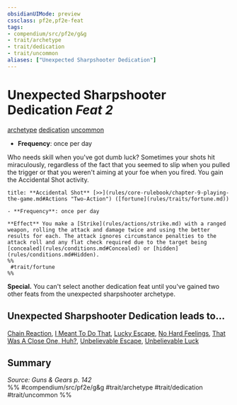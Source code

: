 ```yaml
---
obsidianUIMode: preview
cssclass: pf2e,pf2e-feat
tags:
- compendium/src/pf2e/g&g
- trait/archetype
- trait/dedication
- trait/uncommon
aliases: ["Unexpected Sharpshooter Dedication"]
---
```

# Unexpected Sharpshooter Dedication  *Feat 2*  
[archetype](archetype.md "Archetype Feat Trait")  [dedication](dedication.md "Dedication Feat Trait")  [uncommon](uncommon.md "Uncommon Rarity Trait")  

- **Frequency**: once per day

Who needs skill when you've got dumb luck? Sometimes your shots hit miraculously, regardless of the fact that you seemed to slip when you pulled the trigger or that you weren't aiming at your foe when you fired. You gain the Accidental Shot activity.

```ad-embed-ability
title: **Accidental Shot** [>>](rules/core-rulebook/chapter-9-playing-the-game.md#Actions "Two-Action") ([fortune](rules/traits/fortune.md))

- **Frequency**: once per day

**Effect** You make a [Strike](rules/actions/strike.md) with a ranged weapon, rolling the attack and damage twice and using the better results for each. The attack ignores circumstance penalties to the attack roll and any flat check required due to the target being [concealed](rules/conditions.md#Concealed) or [hidden](rules/conditions.md#Hidden).  
%%
 #trait/fortune 
%%
```

**Special.** You can't select another dedication feat until you've gained two other feats from the unexpected sharpshooter archetype.

## Unexpected Sharpshooter Dedication leads to...

[Chain Reaction](chain-reaction-g-g.md), [I Meant To Do That](i-meant-to-do-that-g-g.md), [Lucky Escape](lucky-escape-g-g.md), [No Hard Feelings](no-hard-feelings-g-g.md), [That Was A Close One, Huh?](that-was-a-close-one-huh-g-g.md), [Unbelievable Escape](unbelievable-escape-g-g.md), [Unbelievable Luck](unbelievable-luck-g-g.md)

## Summary

*Source: Guns & Gears p. 142*  
%% #compendium/src/pf2e/g&g #trait/archetype #trait/dedication #trait/uncommon %%